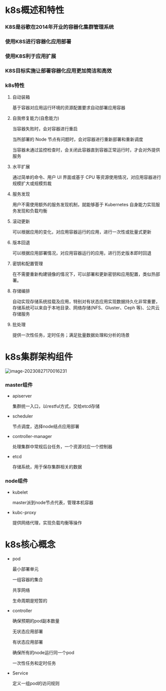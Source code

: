 # k8s概述和特性

### K8S是谷歌在2014年开业的容器化集群管理系统

### 使用K8S进行容器化应用部署

### 使用K8S利于应用扩展

### K8S目标实施让部署容器化应用更加简洁和高效



### k8s特性

1. 自动装箱

   基于容器对应用运行环境的资源配置要求自动部署应用容器

2. 自我修复能力(自愈能力)

   当容器失败时，会对容器进行重启

   当所部署的 Node 节点有问题时，会对容器进行重新部署和重新调度

   当容器未通过监控检查时，会关闭此容器直到容器正常运行时，才会对外提供服务

3. 水平扩展

   通过简单的命令、用户 UI 界面或基于 CPU 等资源使用情况，对应用容器进行规模扩大或规模剪裁

4. 服务发现

   用户不需使用额外的服务发现机制，就能够基于 Kubernetes 自身能力实现服务发现和负载均衡

5. 滚动更新

   可以根据应用的变化，对应用容器运行的应用，进行一次性或批量式更新

6. 版本回退

   可以根据应用部署情况，对应用容器运行的应用，进行历史版本即时回退

7. 密钥和配置管理

   在不需要重新构建镜像的情况下，可以部署和更新密钥和应用配置，类似热部署。

8. 存储编排

   自动实现存储系统挂载及应用，特别对有状态应用实现数据持久化非常重要，存储系统可以来自于本地目录、网络存储(NFS、Gluster、Ceph 等)、公共云存储服务

9. 批处理

   提供一次性任务，定时任务；满足批量数据处理和分析的场景

# k8s集群架构组件

![image-20230827170016231](images/1.k8s集群架构组件.png)

### master组件

- apiserver

  集群统一入口，以restful方式，交给etcd存储

- scheduler

  节点调度，选择node结点应用部署

- controller-manager

  处理集群中常规后台任务，一个资源对应一个控制器

- etcd

  存储系统，用于保存集群相关的数据

### node组件

- kubelet

  master派到node节点代表，管理本机容器

- kubc-proxy

  提供网络代理，实现负载均衡等操作

# k8s核心概念

- pod

  最小部署单元

  一组容器的集合

  共享网络

  生命周期是短暂的

- controller

  确保预期的pod副本数量

  无状态应用部署

  有状态应用部署

  确保所有的node运行同一个pod

  一次性任务和定时任务

- Service

  定义一组pod的访问规则













